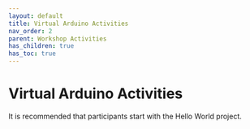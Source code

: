 ```yaml
---
layout: default
title: Virtual Arduino Activities
nav_order: 2
parent: Workshop Activities
has_children: true
has_toc: true
---
```

# Virtual Arduino Activities

It is recommended that participants start with the Hello World project.
